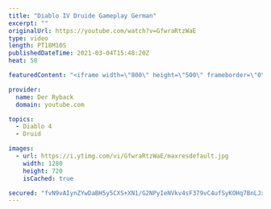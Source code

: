 ```yaml
---
title: "Diablo IV Druide Gameplay German"
excerpt: ""
originalUrl: https://youtube.com/watch?v=GfwraRtzWaE
type: video
length: PT18M10S
publishedDateTime: 2021-03-04T15:48:20Z
heat: 50

featuredContent: "<iframe width=\"800\" height=\"500\" frameborder=\"0\" src=\"https://www.youtube.com/embed/GfwraRtzWaE\" allow=\"accelerometer; autoplay; encrypted-media; gyroscope; picture-in-picture\" allowfullscreen></iframe>"

provider:
  name: Der Ryback
  domain: youtube.com

topics:
  - Diablo 4
  - Druid

images:
  - url: https://i.ytimg.com/vi/GfwraRtzWaE/maxresdefault.jpg
    width: 1280
    height: 720
    isCached: true

secured: "fvN9vAIynZYwDaBH5y5CXS+XN1/G2NPyIeNVkv4sF379vC4ufSyKOHq7BnLJx6G1c0DbvtWs4YSfB9polzLeQZ+HATetsXkkLh+RYIU/92G1PGDP7BuLGL/ANKqi4IySlwqrPYB+Gw3DH+FU9R3VroJrpOtTylgspVW+YFX70VzsOi4dTufV+8KAYU0TRiHLOmsuvnBdyeiAyQxxlCWNa59ybvnDQt8nLiKbZBUjVeqyCJ7dQnFCQAtYeJ492fJb3DvbuTQ143DJgpFEptPvefe/HrFdFyt/Rxt3VBluC59cHvnKdc5ztQgkN40HGm/cUHlWaz9cda13s0ERqXxzbp6fxOnLZ7VBHQHqwd7XVkiebYoTi2MgaCosXm85zvHsWOFKaLWWc/dK+uVVfIpEaea9CROdQCSL7kCL/l4H2j0=;tLfFDXUVPQGSbxGwTWwgew=="
---
```


